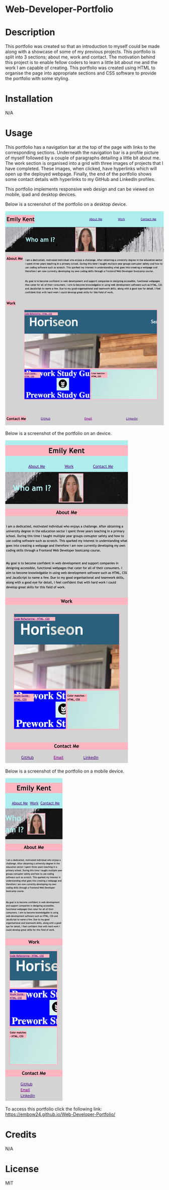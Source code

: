 # Web-Developer-Portfolio

# Description
This portfolio was created so that an introduction to myself could be made along with a showcase of some of my previous projects. This portfolio is split into 3 sections; about me, work and contact. The motivation behind this project is to enable fellow coders to learn a little bit about me and the work I am capable of creating. This portfolio was created using HTML to organise the page into appropriate sections and CSS software to provide the portfolio with some styling.

# Installation
N/A

# Usage
This portfolio has a navigation bar at the top of the page with links to the corresponding sections. Underneath the navigation bar is a profile picture of myself followed by a couple of paragraphs detailing a little bit about me. The work section is organised into a grid with three images of projects that I have completed. These images, when clicked, have hyperlinks which will open up the deployed webpage. Finally, the end of the portfolio shows some contact details with hyperlinks to my GitHub and LinkedIn profiles.

This portfolio implements responsive web design and can be viewed on mobile, ipad and desktop devices.

Below is a screenshot of the portfolio on a desktop device. 

![Desktop](Images/Desktop.png)

Below is a screenshot of the portfolio on an device. 

![Ipad](Images/Ipad.png)

Below is a screenshot of the portfolio on a mobile device. 

![Iphone](Images/Iphone.png)

To access this portfolio click the following link: https://embow24.github.io/Web-Developer-Portfolio/ 

# Credits
N/A

# License
MIT
